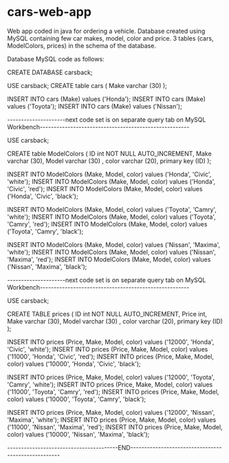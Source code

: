 # cars-web-app
Web app coded in java for ordering a vehicle.
Database created using MySQL containing few car makes, model, color and price. 3 tables (cars, ModelColors, prices) in the schema of the database.


Database MySQL code as follows:



CREATE DATABASE carsback;

USE carsback;
CREATE table cars
(
Make varchar (30)
);


INSERT INTO cars (Make) values ('Honda');
INSERT INTO cars (Make) values ('Toyota');
INSERT INTO cars (Make) values ('Nissan');


---------------------next code set is on separate query tab on MySQL Workbench------------------------------------------------------


USE carsback;

CREATE table ModelColors
(
ID int NOT NULL AUTO_INCREMENT, Make varchar (30), Model varchar (30) , color varchar (20),
primary key (ID)
);

INSERT INTO ModelColors (Make, Model, color) values ('Honda', 'Civic', 'white');
INSERT INTO ModelColors (Make, Model, color) values ('Honda', 'Civic', 'red');
INSERT INTO ModelColors (Make, Model, color) values ('Honda', 'Civic', 'black');

INSERT INTO ModelColors (Make, Model, color) values ('Toyota', 'Camry', 'white');
INSERT INTO ModelColors (Make, Model, color) values ('Toyota', 'Camry', 'red');
INSERT INTO ModelColors (Make, Model, color) values ('Toyota', 'Camry', 'black');

INSERT INTO ModelColors (Make, Model, color) values ('Nissan', 'Maxima', 'white');
INSERT INTO ModelColors (Make, Model, color) values ('Nissan', 'Maxima', 'red');
INSERT INTO ModelColors (Make, Model, color) values ('Nissan', 'Maxima', 'black');



---------------------next code set is on separate query tab on MySQL Workbench------------------------------------------------------


USE carsback;

CREATE TABLE prices
(
ID int NOT NULL AUTO_INCREMENT, Price int, Make varchar (30), Model varchar (30) , color varchar (20),
primary key (ID)
);

INSERT INTO prices (Price, Make, Model, color) values ('12000', 'Honda', 'Civic', 'white');
INSERT INTO prices (Price, Make, Model, color) values ('11000', 'Honda', 'Civic', 'red');
INSERT INTO prices (Price, Make, Model, color) values ('10000', 'Honda', 'Civic', 'black');

INSERT INTO prices (Price, Make, Model, color) values ('12000', 'Toyota', 'Camry', 'white');
INSERT INTO prices (Price, Make, Model, color) values ('11000', 'Toyota', 'Camry', 'red');
INSERT INTO prices (Price, Make, Model, color) values ('10000', 'Toyota', 'Camry', 'black');

INSERT INTO prices (Price, Make, Model, color) values ('12000', 'Nissan', 'Maxima', 'white');
INSERT INTO prices (Price, Make, Model, color) values ('11000', 'Nissan', 'Maxima', 'red');
INSERT INTO prices (Price, Make, Model, color) values ('10000', 'Nissan', 'Maxima', 'black');




----------------------------------------END----------------------------------------------------
